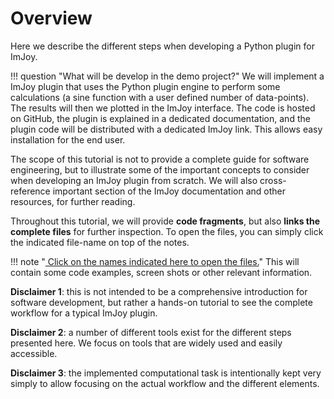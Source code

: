 # Overview

Here we describe the different steps when developing a Python plugin for ImJoy.

!!! question "What will be develop in the demo project?"
    We will implement a ImJoy plugin that uses the Python plugin engine to perform some
    calculations (a sine function with a user defined number of data-points).
    The results will then we plotted in the ImJoy interface. The code is hosted on GitHub,
    the plugin is explained in a dedicated documentation, and the plugin code will be
    distributed with a dedicated ImJoy link. This allows easy installation for the end user.

The scope of this tutorial is not to provide a complete guide for software engineering,
but to illustrate some of the important concepts to consider when developing
an ImJoy plugin from scratch. We will also cross-reference important section
of the ImJoy documentation and other resources, for further reading.

Throughout this tutorial, we will provide **code fragments**, but also **links
the complete files** for further inspection. To open the files, you can simply click
the indicated file-name on top of the notes.

!!! note "<a href="https://github.com/muellerflorian/ImJoy-demo-project/blob/master/pkgcode/outils.py#L21" target="_blank"> Click on the names indicated here to open the files.</a>"
    This will contain some code examples, screen shots or other relevant information.

**Disclaimer 1**: this is not intended to be a comprehensive introduction for software
development, but rather a hands-on tutorial to see the complete workflow for a
typical ImJoy plugin.

**Disclaimer 2**: a number of different tools exist for the different steps presented
here. We focus on tools that are widely used and easily accessible.

**Disclaimer 3**: the implemented computational task is intentionally kept
very simply to allow focusing on the actual workflow and the different elements.
